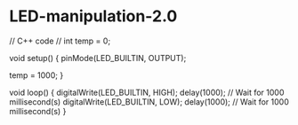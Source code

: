 # LED-manipulation-2.0
// C++ code
//
int temp = 0;

void setup()
{
  pinMode(LED_BUILTIN, OUTPUT);

  temp = 1000;
}

void loop()
{
  digitalWrite(LED_BUILTIN, HIGH);
  delay(1000); // Wait for 1000 millisecond(s)
  digitalWrite(LED_BUILTIN, LOW);
  delay(1000); // Wait for 1000 millisecond(s)
}
